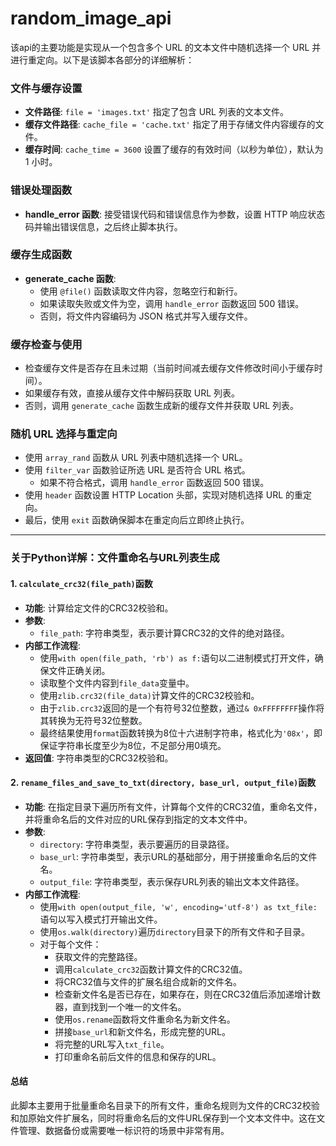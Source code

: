 # random_image_api
该api的主要功能是实现从一个包含多个 URL 的文本文件中随机选择一个 URL 并进行重定向。以下是该脚本各部分的详细解析：

### 文件与缓存设置
- **文件路径**: `file = 'images.txt'` 指定了包含 URL 列表的文本文件。
- **缓存文件路径**: `cache_file = 'cache.txt'` 指定了用于存储文件内容缓存的文件。
- **缓存时间**: `cache_time = 3600` 设置了缓存的有效时间（以秒为单位），默认为 1 小时。

### 错误处理函数
- **handle_error 函数**: 接受错误代码和错误信息作为参数，设置 HTTP 响应状态码并输出错误信息，之后终止脚本执行。

### 缓存生成函数
- **generate_cache 函数**:
  - 使用 `@file()` 函数读取文件内容，忽略空行和新行。
  - 如果读取失败或文件为空，调用 `handle_error` 函数返回 500 错误。
  - 否则，将文件内容编码为 JSON 格式并写入缓存文件。

### 缓存检查与使用
- 检查缓存文件是否存在且未过期（当前时间减去缓存文件修改时间小于缓存时间）。
- 如果缓存有效，直接从缓存文件中解码获取 URL 列表。
- 否则，调用 `generate_cache` 函数生成新的缓存文件并获取 URL 列表。

### 随机 URL 选择与重定向
- 使用 `array_rand` 函数从 URL 列表中随机选择一个 URL。
- 使用 `filter_var` 函数验证所选 URL 是否符合 URL 格式。
  - 如果不符合格式，调用 `handle_error` 函数返回 500 错误。
- 使用 `header` 函数设置 HTTP Location 头部，实现对随机选择 URL 的重定向。
- 最后，使用 `exit` 函数确保脚本在重定向后立即终止执行。
- -------------------------------------------------------------------------------------------------------------------------------------
### 关于Python详解：文件重命名与URL列表生成

#### 1. `calculate_crc32(file_path)`函数
- **功能**: 计算给定文件的CRC32校验和。
- **参数**: 
  - `file_path`: 字符串类型，表示要计算CRC32的文件的绝对路径。
- **内部工作流程**:
  - 使用`with open(file_path, 'rb') as f:`语句以二进制模式打开文件，确保文件正确关闭。
  - 读取整个文件内容到`file_data`变量中。
  - 使用`zlib.crc32(file_data)`计算文件的CRC32校验和。
  - 由于`zlib.crc32`返回的是一个有符号32位整数，通过`& 0xFFFFFFFF`操作将其转换为无符号32位整数。
  - 最终结果使用`format`函数转换为8位十六进制字符串，格式化为`'08x'`，即保证字符串长度至少为8位，不足部分用0填充。
- **返回值**: 字符串类型的CRC32校验和。

#### 2. `rename_files_and_save_to_txt(directory, base_url, output_file)`函数
- **功能**: 在指定目录下遍历所有文件，计算每个文件的CRC32值，重命名文件，并将重命名后的文件对应的URL保存到指定的文本文件中。
- **参数**:
  - `directory`: 字符串类型，表示要遍历的目录路径。
  - `base_url`: 字符串类型，表示URL的基础部分，用于拼接重命名后的文件名。
  - `output_file`: 字符串类型，表示保存URL列表的输出文本文件路径。
- **内部工作流程**:
  - 使用`with open(output_file, 'w', encoding='utf-8') as txt_file:`语句以写入模式打开输出文件。
  - 使用`os.walk(directory)`遍历`directory`目录下的所有文件和子目录。
  - 对于每个文件：
    - 获取文件的完整路径。
    - 调用`calculate_crc32`函数计算文件的CRC32值。
    - 将CRC32值与文件的扩展名组合成新的文件名。
    - 检查新文件名是否已存在，如果存在，则在CRC32值后添加递增计数器，直到找到一个唯一的文件名。
    - 使用`os.rename`函数将文件重命名为新文件名。
    - 拼接`base_url`和新文件名，形成完整的URL。
    - 将完整的URL写入`txt_file`。
    - 打印重命名前后文件的信息和保存的URL。
  
#### 总结
此脚本主要用于批量重命名目录下的所有文件，重命名规则为文件的CRC32校验和加原始文件扩展名，同时将重命名后的文件URL保存到一个文本文件中。这在文件管理、数据备份或需要唯一标识符的场景中非常有用。
